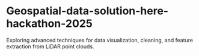 # Geospatial-data-solution-here-hackathon-2025
Exploring advanced techniques for data visualization, cleaning, and feature extraction from LiDAR point clouds.
